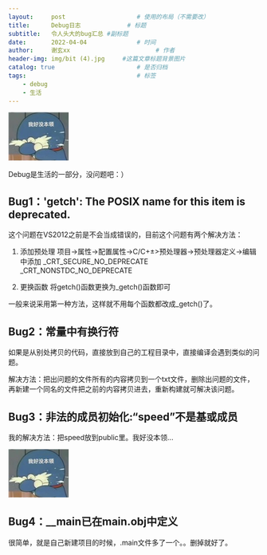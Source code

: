 ```yaml
---
layout:     post   				    # 使用的布局（不需要改）
title:      Debug日志				# 标题 
subtitle:   令人头大的bug汇总 #副标题
date:       2022-04-04 				# 时间
author:     谢玄xx 						# 作者
header-img: img/bit (4).jpg 	#这篇文章标题背景图片
catalog: true 						# 是否归档
tags:								# 标签
    - debug
    - 生活
---
```


![](https://raw.githubusercontent.com/xie96808/xie96808.github.io/master/img/meibenling.jpg)


Debug是生活的一部分，没问题吧：）


## Bug1：'getch': The POSIX name for this item is deprecated. 

这个问题在VS2012之前是不会当成错误的，目前这个问题有两个解决方法：

1. 添加预处理
项目->属性->配置属性->C/C+±>预处理器->预处理器定义->编辑中添加
_CRT_SECURE_NO_DEPRECATE
_CRT_NONSTDC_NO_DEPRECATE

2. 更换函数
将getch()函数更换为_getch()函数即可

一般来说采用第一种方法，这样就不用每个函数都改成_getch()了。

## Bug2：常量中有换行符

如果是从别处拷贝的代码，直接放到自己的工程目录中，直接编译会遇到类似的问题。

解决方法：把出问题的文件所有的内容拷贝到一个txt文件，删除出问题的文件，再新建一个同名的文件把之前的内容拷贝进去，重新构建就可解决该问题。


## Bug3：非法的成员初始化:“speed”不是基或成员

我的解决方法：把speed放到public里。我好没本领...


![](img/meibenling.jpg)



## Bug4：__main已在main.obj中定义

很简单，就是自己新建项目的时候，.main文件多了一个。。删掉就好了。

